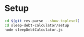 # Setup

``` bash
cd $(git rev-parse --show-toplevel)
cd sleep-debt-calculator/setup
node sleepDebtCalculator.js
```
